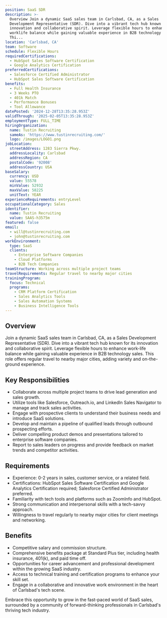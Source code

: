 ```yaml
---
position: SaaS SDR
description: >-
  Overview Join a dynamic SaaS sales team in Carlsbad, CA, as a Sales
  Development Representative (SDR). Dive into a vibrant tech hub known for its
  innovation and collaborative spirit. Leverage flexible hours to enhance
  worklife balance while gaining valuable experience in B2B technology sales.
  Thi...
location: 'Carlsbad, CA'
team: Software
schedule: Flexible Hours
requiredCertifications:
  - HubSpot Sales Software Certification
  - Google Analytics Certification
preferredCertifications:
  - Salesforce Certified Administrator
  - HubSpot Sales Software Certification
benefits:
  - Full Health Insurance
  - 3 Weeks PTO
  - 401k Match
  - Performance Bonuses
  - Tool Allowance
datePosted: '2024-12-28T13:35:28.953Z'
validThrough: '2025-02-05T13:35:28.953Z'
employmentType: FULL_TIME
hiringOrganization:
  name: Tustin Recruiting
  sameAs: 'https://www.tustinrecruiting.com/'
  logo: /images/LOGO1.png
jobLocation:
  streetAddress: 1283 Sierra Pkwy.
  addressLocality: Carlsbad
  addressRegion: CA
  postalCode: '92008'
  addressCountry: USA
baseSalary:
  currency: USD
  value: 55578
  minValue: 52932
  maxValue: 58225
  unitText: YEAR
experienceRequirements: entryLevel
occupationalCategory: Sales
identifier:
  name: Tustin Recruiting
  value: SAAS-h3575m
featured: false
email:
  - will@tustinrecruiting.com
  - john@tustinrecruiting.com
workEnvironment:
  type: SaaS
  clients:
    - Enterprise Software Companies
    - Cloud Platforms
    - B2B Tech Companies
teamStructure: Working across multiple project teams
travelRequirements: Regular travel to nearby major cities
trainingProgram:
  focus: Technical
  programs:
    - CRM Platform Certification
    - Sales Analytics Tools
    - Sales Automation Systems
    - Business Intelligence Tools
---
```




## Overview
Join a dynamic SaaS sales team in Carlsbad, CA, as a Sales Development Representative (SDR). Dive into a vibrant tech hub known for its innovation and collaborative spirit. Leverage flexible hours to enhance work-life balance while gaining valuable experience in B2B technology sales. This role offers regular travel to nearby major cities, adding variety and on-the-ground experience.

## Key Responsibilities
- Collaborate across multiple project teams to drive lead generation and sales growth.
- Utilize tools like Salesforce, Outreach.io, and LinkedIn Sales Navigator to manage and track sales activities.
- Engage with prospective clients to understand their business needs and introduce SaaS solutions.
- Develop and maintain a pipeline of qualified leads through outbound prospecting efforts.
- Deliver compelling product demos and presentations tailored to enterprise software companies.
- Report to sales leaders on progress and provide feedback on market trends and competitor activities.

## Requirements
- Experience: 0-2 years in sales, customer service, or a related field.
- Certifications: HubSpot Sales Software Certification and Google Analytics Certification required; Salesforce Certified Administrator preferred.
- Familiarity with tech tools and platforms such as ZoomInfo and HubSpot.
- Strong communication and interpersonal skills with a tech-savvy approach.
- Willingness to travel regularly to nearby major cities for client meetings and networking.

## Benefits
- Competitive salary and commission structure.
- Comprehensive benefits package at Standard Plus tier, including health insurance, 401(k), and paid time off.
- Opportunities for career advancement and professional development within the growing SaaS industry.
- Access to technical training and certification programs to enhance your skill set.
- Engage in a collaborative and innovative work environment in the heart of Carlsbad's tech scene.

Embrace this opportunity to grow in the fast-paced world of SaaS sales, surrounded by a community of forward-thinking professionals in Carlsbad's thriving tech industry.
